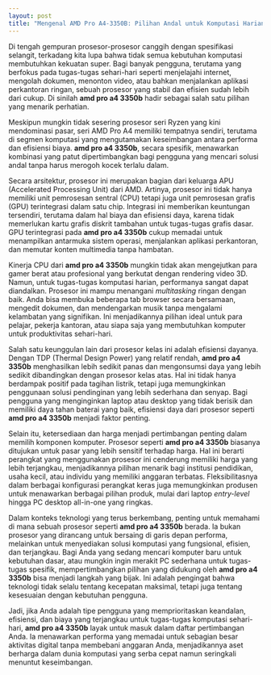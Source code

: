 ```yaml
---
layout: post
title: "Mengenal AMD Pro A4-3350B: Pilihan Andal untuk Komputasi Harian"
---
```


Di tengah gempuran prosesor-prosesor canggih dengan spesifikasi selangit, terkadang kita lupa bahwa tidak semua kebutuhan komputasi membutuhkan kekuatan super. Bagi banyak pengguna, terutama yang berfokus pada tugas-tugas sehari-hari seperti menjelajahi internet, mengolah dokumen, menonton video, atau bahkan menjalankan aplikasi perkantoran ringan, sebuah prosesor yang stabil dan efisien sudah lebih dari cukup. Di sinilah **amd pro a4 3350b** hadir sebagai salah satu pilihan yang menarik perhatian.

Meskipun mungkin tidak sesering prosesor seri Ryzen yang kini mendominasi pasar, seri AMD Pro A4 memiliki tempatnya sendiri, terutama di segmen komputasi yang mengutamakan keseimbangan antara performa dan efisiensi biaya. **amd pro a4 3350b**, secara spesifik, menawarkan kombinasi yang patut dipertimbangkan bagi pengguna yang mencari solusi andal tanpa harus merogoh kocek terlalu dalam.

Secara arsitektur, prosesor ini merupakan bagian dari keluarga APU (Accelerated Processing Unit) dari AMD. Artinya, prosesor ini tidak hanya memiliki unit pemrosesan sentral (CPU) tetapi juga unit pemrosesan grafis (GPU) terintegrasi dalam satu chip. Integrasi ini memberikan keuntungan tersendiri, terutama dalam hal biaya dan efisiensi daya, karena tidak memerlukan kartu grafis diskrit tambahan untuk tugas-tugas grafis dasar. GPU terintegrasi pada **amd pro a4 3350b** cukup memadai untuk menampilkan antarmuka sistem operasi, menjalankan aplikasi perkantoran, dan memutar konten multimedia tanpa hambatan.

Kinerja CPU dari **amd pro a4 3350b** mungkin tidak akan mengejutkan para gamer berat atau profesional yang berkutat dengan rendering video 3D. Namun, untuk tugas-tugas komputasi harian, performanya sangat dapat diandalkan. Prosesor ini mampu menangani *multitasking* ringan dengan baik. Anda bisa membuka beberapa tab browser secara bersamaan, mengedit dokumen, dan mendengarkan musik tanpa mengalami kelambatan yang signifikan. Ini menjadikannya pilihan ideal untuk para pelajar, pekerja kantoran, atau siapa saja yang membutuhkan komputer untuk produktivitas sehari-hari.

Salah satu keunggulan lain dari prosesor kelas ini adalah efisiensi dayanya. Dengan TDP (Thermal Design Power) yang relatif rendah, **amd pro a4 3350b** menghasilkan lebih sedikit panas dan mengonsumsi daya yang lebih sedikit dibandingkan dengan prosesor kelas atas. Hal ini tidak hanya berdampak positif pada tagihan listrik, tetapi juga memungkinkan penggunaan solusi pendinginan yang lebih sederhana dan senyap. Bagi pengguna yang menginginkan laptop atau desktop yang tidak berisik dan memiliki daya tahan baterai yang baik, efisiensi daya dari prosesor seperti **amd pro a4 3350b** menjadi faktor penting.

Selain itu, ketersediaan dan harga menjadi pertimbangan penting dalam memilih komponen komputer. Prosesor seperti **amd pro a4 3350b** biasanya ditujukan untuk pasar yang lebih sensitif terhadap harga. Hal ini berarti perangkat yang menggunakan prosesor ini cenderung memiliki harga yang lebih terjangkau, menjadikannya pilihan menarik bagi institusi pendidikan, usaha kecil, atau individu yang memiliki anggaran terbatas. Fleksibilitasnya dalam berbagai konfigurasi perangkat keras juga memungkinkan produsen untuk menawarkan berbagai pilihan produk, mulai dari laptop *entry-level* hingga PC desktop all-in-one yang ringkas.

Dalam konteks teknologi yang terus berkembang, penting untuk memahami di mana sebuah prosesor seperti **amd pro a4 3350b** berada. Ia bukan prosesor yang dirancang untuk bersaing di garis depan performa, melainkan untuk menyediakan solusi komputasi yang fungsional, efisien, dan terjangkau. Bagi Anda yang sedang mencari komputer baru untuk kebutuhan dasar, atau mungkin ingin merakit PC sederhana untuk tugas-tugas spesifik, mempertimbangkan pilihan yang didukung oleh **amd pro a4 3350b** bisa menjadi langkah yang bijak. Ini adalah pengingat bahwa teknologi tidak selalu tentang kecepatan maksimal, tetapi juga tentang kesesuaian dengan kebutuhan pengguna.

Jadi, jika Anda adalah tipe pengguna yang memprioritaskan keandalan, efisiensi, dan biaya yang terjangkau untuk tugas-tugas komputasi sehari-hari, **amd pro a4 3350b** layak untuk masuk dalam daftar pertimbangan Anda. Ia menawarkan performa yang memadai untuk sebagian besar aktivitas digital tanpa membebani anggaran Anda, menjadikannya aset berharga dalam dunia komputasi yang serba cepat namun seringkali menuntut keseimbangan.
